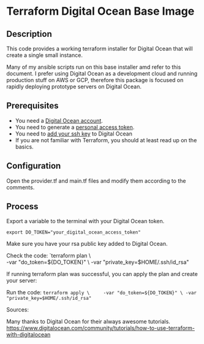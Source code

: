 # Terraform Digital Ocean Base Image

## Description  
This code provides a working terraform installer for Digital Ocean that will create a single small instance.  

Many of my ansible scripts run on this base installer amd refer to this document.  I prefer using Digital Ocean as a development cloud and running production stuff on AWS or GCP, therefore this package is focused on rapidly deploying prototype servers on Digital Ocean.   

## Prerequisites

* You need a [Digital Ocean account](https://m.do.co/c/159b2a9fb0c3).
* You need to generate a [personal access token](https://docs.digitalocean.com/reference/api/create-personal-access-token/). 
* You need to [add your ssh key](https://docs.digitalocean.com/reference/api/create-personal-access-token/) to Digital Ocean
* If you are not familiar with Terraform, you should at least read up on the basics.

## Configuration
Open the provider.tf and main.tf files and modify them according to the comments.

## Process

Export a variable to the terminal with your Digital Ocean token.

`export DO_TOKEN="your_digital_ocean_access_token"`

Make sure you have your rsa public key added to Digital Ocean.

Check the code: `terraform plan \    
  -var "do_token=${DO_TOKEN}" \
  -var "private_key=$HOME/.ssh/id_rsa"

If running terraform plan was successful, you can  apply the plan and create your server:

Run the code: `terraform apply \    
  -var "do_token=${DO_TOKEN}" \
  -var "private_key=$HOME/.ssh/id_rsa"`

Sources:

Many thanks to Digital Ocean for their always awesome tutorials.
https://www.digitalocean.com/community/tutorials/how-to-use-terraform-with-digitalocean